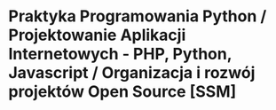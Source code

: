 # Praktyka Programowania Python / Projektowanie Aplikacji Internetowych - PHP, Python, Javascript / Organizacja i rozwój projektów Open Source [SSM]